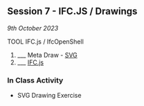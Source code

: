 ## Session 7 - IFC.JS / Drawings 

*9th October 2023*

TOOL IFC.js / IfcOpenShell
1. ___ Meta Draw - [SVG](/41934/Concepts/SVG)
3. ___ [IFC.js](/41934/Concepts/IFC.js)

### In Class Activity
* SVG Drawing Exercise
